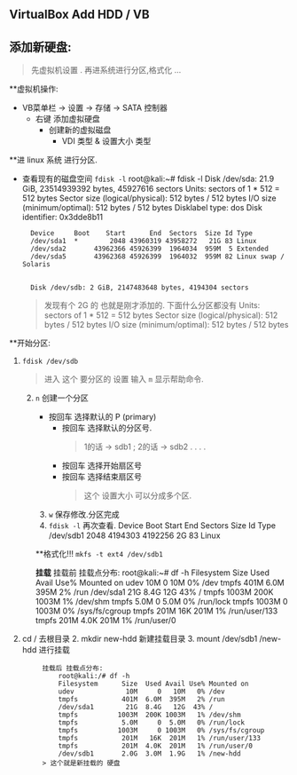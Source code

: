 ## VirtualBox Add HDD / VB 

## 添加新硬盘:
> 先虚拟机设置 . 再进系统进行分区,格式化 …

**虚拟机操作:
- VB菜单栏 → 设置 → 存储 → SATA 控制器 
	- 右键 添加虚拟硬盘
		- 创建新的虚拟磁盘
			- VDI 类型 & 设置大小 类型 


**进 linux 系统 进行分区.

- 查看现有的磁盘空间    `fdisk -l`
		root@kali:~# fdisk -l
		Disk /dev/sda: 21.9 GiB, 23514939392 bytes, 45927616 sectors
		Units: sectors of 1 * 512 = 512 bytes
		Sector size (logical/physical): 512 bytes / 512 bytes
		I/O size (minimum/optimal): 512 bytes / 512 bytes
		Disklabel type: dos
		Disk identifier: 0x3dde8b11
		
		Device     Boot    Start      End  Sectors  Size Id Type
		/dev/sda1  *        2048 43960319 43958272   21G 83 Linux
		/dev/sda2       43962366 45926399  1964034  959M  5 Extended
		/dev/sda5       43962368 45926399  1964032  959M 82 Linux swap / Solaris
		
		
		Disk /dev/sdb: 2 GiB, 2147483648 bytes, 4194304 sectors		
	> 发现有个 2G 的 也就是刚才添加的. 下面什么分区都没有
		Units: sectors of 1 * 512 = 512 bytes
		Sector size (logical/physical): 512 bytes / 512 bytes
		I/O size (minimum/optimal): 512 bytes / 512 bytes
 
**开始分区:

1. `fdisk /dev/sdb`
	> 进入 这个 要分区的 设置 
	> 输入 `m`  显示帮助命令.
	2. `n` 创建一个分区
		-  按回车  选择默认的 P (primary)
			- 按回车 选择默认的分区号. 
				> 1的话 → sdb1 ; 2的话 → sdb2 . . . . 
			- 按回车 选择开始扇区号
			- 按回车 选择结束扇区号
				> 这个 设置大小 可以分成多个区.
		3. `w` 保存修改.分区完成
		4. `fdisk -l`   再次查看.
				Device     Boot Start     End Sectors Size Id Type
				/dev/sdb1        2048 4194303 4192256   2G 83 Linux

		**格式化!!!
		`mkfs -t ext4 /dev/sdb1`

		**挂载**
		挂载前 挂载点分布:
			root@kali:~# df -h
			Filesystem      Size  Used Avail Use% Mounted on
			udev             10M     0   10M   0% /dev
			tmpfs           401M  6.0M  395M   2% /run
			/dev/sda1        21G  8.4G   12G  43% /
			tmpfs          1003M  200K 1003M   1% /dev/shm
			tmpfs           5.0M     0  5.0M   0% /run/lock
			tmpfs          1003M     0 1003M   0% /sys/fs/cgroup
			tmpfs           201M   16K  201M   1% /run/user/133
			tmpfs           201M  4.0K  201M   1% /run/user/0

1. cd /                      去根目录
	2. mkdir new-hdd             新建挂载目录
		3. mount /dev/sdb1 /new-hdd  进行挂载

			挂载后 挂载点分布:
				root@kali:/# df -h
				Filesystem      Size  Used Avail Use% Mounted on
				udev             10M     0   10M   0% /dev
				tmpfs           401M  6.0M  395M   2% /run
				/dev/sda1        21G  8.4G   12G  43% /
				tmpfs          1003M  200K 1003M   1% /dev/shm
				tmpfs           5.0M     0  5.0M   0% /run/lock
				tmpfs          1003M     0 1003M   0% /sys/fs/cgroup
				tmpfs           201M   16K  201M   1% /run/user/133
				tmpfs           201M  4.0K  201M   1% /run/user/0
				/dev/sdb1       2.0G  3.0M  1.9G   1% /new-hdd
			> 这个就是新挂载的 硬盘











